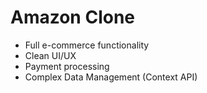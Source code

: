 # Amazon Clone

- Full e-commerce functionality
- Clean UI/UX
- Payment processing
- Complex Data Management (Context API)

